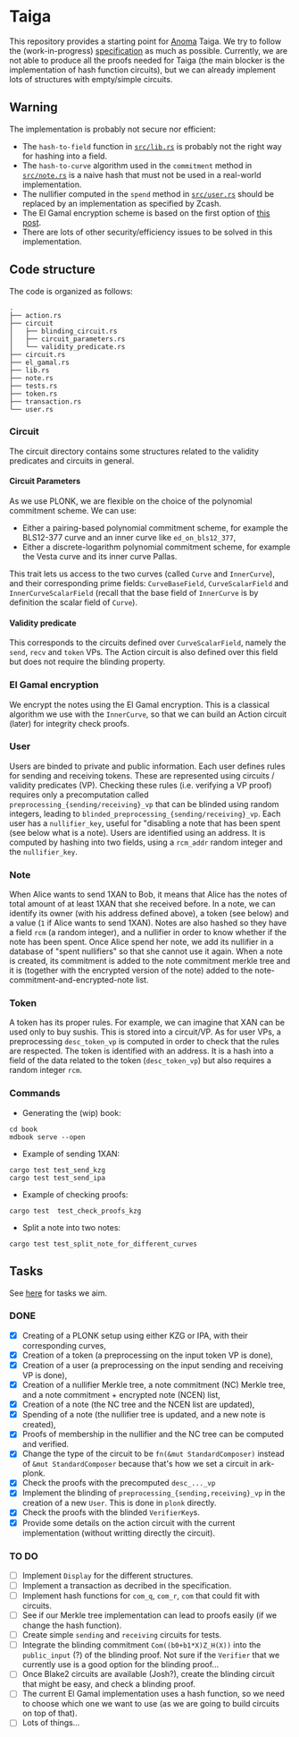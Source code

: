 # Taiga

This repository provides a starting point for
[Anoma](https://anoma.network/) Taiga.
We try to follow the (work-in-progress) [specification](https://hackmd.io/IV6AZgoRQWC91D4Z4AG6jQ?view) as much as possible.
Currently, we are not able to produce all the proofs needed for Taiga (the main blocker is the implementation of hash function circuits), but we can already implement lots of structures with empty/simple circuits.

## Warning
The implementation is probably not secure nor efficient:
* The `hash-to-field` function in [`src/lib.rs`](https://github.com/heliaxdev/taiga/blob/main/src/lib.rs) is probably not the right way for hashing into a field.
* The `hash-to-curve` algorithm used in the `commitment` method in [`src/note.rs`](https://github.com/heliaxdev/taiga/blob/main/src/note.rs) is a naive hash that must not be used in a real-world implementation.
* The nullifier computed in the `spend` method in [`src/user.rs`](https://github.com/heliaxdev/taiga/blob/main/src/user.rs) should be replaced by an implementation as specified by Zcash.
* The El Gamal encryption scheme is based on the first option of [this post](https://crypto.stackexchange.com/questions/14955/mapping-of-message-onto-elliptic-curve-and-reverse-it?rq=1).
* There are lots of other security/efficiency issues to be solved in this implementation.

## Code structure
The code is organized as follows:
```
.
├── action.rs
├── circuit
│   ├── blinding_circuit.rs
│   ├── circuit_parameters.rs
│   └── validity_predicate.rs
├── circuit.rs
├── el_gamal.rs
├── lib.rs
├── note.rs
├── tests.rs
├── token.rs
├── transaction.rs
└── user.rs
```

### Circuit
The circuit directory contains some structures related to the validity predicates and circuits in general.

#### Circuit Parameters
As we use PLONK, we are flexible on the choice of the polynomial commitment scheme. We can use:
* Either a pairing-based polynomial commitment scheme, for example the BLS12-377 curve and an inner curve like `ed_on_bls12_377`,
* Either a discrete-logarithm polynomial commitment scheme, for example the Vesta curve and its inner curve Pallas.

This trait lets us access to the two curves (called `Curve` and `InnerCurve`), and their corresponding prime fields: `CurveBaseField`, `CurveScalarField` and `InnerCurveScalarField` (recall that the base field of `InnerCurve` is by definition the scalar field of `Curve`).

#### Validity predicate
This corresponds to the circuits defined over `CurveScalarField`, namely the `send`, `recv` and `token` VPs. The Action circuit is also defined over this field but does not require the blinding property.

### El Gamal encryption
We encrypt the notes using the El Gamal encryption. This is a classical algorithm we use with the `InnerCurve`, so that we can build an Action circuit (later) for integrity check proofs.
    
### User

Users are binded to private and public information. Each user defines rules for sending and receiving tokens. These are represented using circuits / validity predicates (VP). Checking these rules (i.e. verifying a VP proof) requires only a precomputation called `preprocessing_{sending/receiving}_vp` that can be blinded using random integers, leading to `blinded_preprocessing_{sending/receiving}_vp`. Each user has a `nullifier_key`, useful for "disabling a note that has been spent (see below what is a note). Users are identified using an address. It is computed by hashing into two fields, using a `rcm_addr` random integer and the `nullifier_key`.

### Note

When Alice wants to send 1XAN to Bob, it means that Alice has the notes of total amount of at least 1XAN that she received before. In a note, we can identify its owner (with his address defined above), a token (see below) and a value (`1` if Alice wants to send 1XAN). Notes are also hashed so they have a field `rcm` (a random integer), and a nullifier in order to know whether if the note has been spent. Once Alice spend her note, we add its nullifier in a database of "spent nullifiers" so that she cannot use it again. When a note is created, its commitment is added to the note commitment merkle tree and it is (together with the encrypted version of the note) added to the note-commitment-and-encrypted-note list.

### Token

A token has its proper rules. For example, we can imagine that XAN can be used only to buy sushis. This is stored into a circuit/VP. As for user VPs, a preprocessing `desc_token_vp` is computed in order to check that the rules are respected. The token is identified with an address. It is a hash into a field of the data related to the token (`desc_token_vp`) but also requires a random integer `rcm`.

### Commands
* Generating the (wip) book:
```
cd book
mdbook serve --open
```

* Example of sending 1XAN:
```
cargo test test_send_kzg
cargo test test_send_ipa
```
* Example of checking proofs:
```
cargo test  test_check_proofs_kzg
```
* Split a note into two notes:
```
cargo test test_split_note_for_different_curves
```



## Tasks

See [here](https://hackmd.io/@yulia/pbc_toy) for tasks we aim.

### DONE

* [x] Creating of a PLONK setup using either KZG or IPA, with their corresponding curves,
* [x] Creation of a token (a preprocessing on the input token VP is done),
* [x] Creation of a user (a preprocessing on the input sending and receiving VP is done),
* [x] Creation of a nullifier Merkle tree, a note commitment (NC) Merkle tree, and a note commitment + encrypted note (NCEN) list,
* [x] Creation of a note (the NC tree and the NCEN list are updated),
* [x] Spending of a note (the nullifier tree is updated, and a new note is created),
* [x] Proofs of membership in the nullifier and the NC tree can be computed and verified.
* [x] Change the type of the circuit to be `fn(&mut StandardComposer)` instead of `&mut StandardComposer` because that's how we set a circuit in ark-plonk.
* [x] Check the proofs with the precomputed `desc_..._vp`
* [x] Implement the blinding of `preprocessing_{sending,receiving}_vp`
      in the creation of a new `User`. This is done in `plonk` directly.
* [x] Check the proofs with the blinded `VerifierKey`s.
* [x] Provide some details on the action circuit with the current implementation (without writting directly the circuit).

### TO DO

* [ ] Implement `Display` for the different structures.
* [ ] Implement a transaction as decribed in the specification.
* [ ] Implement hash functions for `com_q`, `com_r`, `com` that could fit with circuits.
* [ ] See if our Merkle tree implementation can lead to proofs easily (if we change the hash function).
* [ ] Create simple `sending` and `receiving` circuits for tests.
* [ ] Integrate the blinding commitment `Com((b0+b1*X)Z_H(X))` into the `public_input` (?) of the blinding proof. Not sure if the `Verifier` that we currently use is a good option for the blinding proof...
* [ ] Once Blake2 circuits are available (Josh?), create the blinding circuit that might be easy, and check a blinding proof.
* [ ] The current El Gamal implementation uses a hash function, so we need to choose which one we want to use (as we are going to build circuits on top of that).
* [ ] Lots of things...
